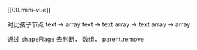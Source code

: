 [[00.mini-vue]]

对比孩子节点
text  -> array 
text  -> text
array -> text
array -> array

通过 shapeFlage  去判断，
数组， parent.remove 


